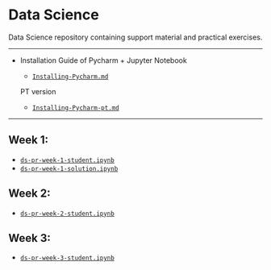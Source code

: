 # Data Science
Data Science repository containing support material and practical exercises.

---
- Installation Guide of Pycharm + Jupyter Notebook
  - [`Installing-Pycharm.md`](https://github.com/tgvp/Data-Science/blob/main/Installing-Pycharm.md)

  PT version
    - [`Installing-Pycharm-pt.md`](https://github.com/tgvp/Data-Science/blob/main/Installing-Pycharm-pt.md)

---
## Week 1:
  - [`ds-pr-week-1-student.ipynb`](https://github.com/tgvp/Data-Science/blob/main/Week_1/ds-pr-week-1-student.ipynb)
  - [`ds-pr-week-1-solution.ipynb`](https://github.com/tgvp/Data-Science/blob/main/Week_1/ds-pr-week-1-solution.ipynb)

## Week 2:
  - [`ds-pr-week-2-student.ipynb`](https://github.com/tgvp/Data-Science/blob/main/Week_2/ds-pr-week-2-student.ipynb)

## Week 3:
  - [`ds-pr-week-3-student.ipynb`](https://github.com/tgvp/Data-Science/blob/main/Week_3/ds-pr-week-3-student.ipynb)


